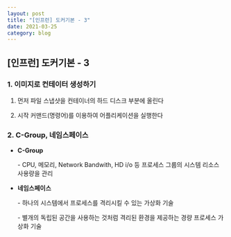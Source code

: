 ```yaml
---
layout: post
title: "[인프런] 도커기본 - 3"
date: 2021-03-25
category: blog
---
```


## [인프런] 도커기본 - 3

### 1. 이미지로 컨테이터 생성하기

1. 먼저 파일 스냅샷을 컨테이너의 하드 디스크 부분에 올린다

2. 시작 커맨드(명령어)를 이용하여 어플리케이션을 실행한다

### 2. C-Group, 네임스페이스

- **C-Group**

  \- CPU, 메모리, Network Bandwith, HD i/o 등 프로세스 그룹의 시스템 리소스 사용량을 관리

- **네임스페이스**

  \- 하나의 시스템에서 프로세스를 격리시킬 수 있는 가상화 기술

  \- 별개의 독립된 공간을 사용하는 것처럼 격리된 환경을 제공하는 경량 프로세스 가상화 기술









